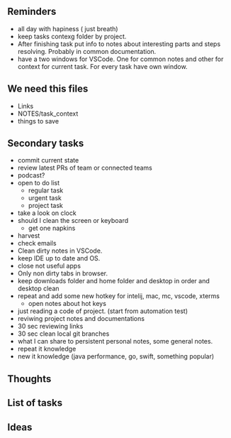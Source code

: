 ## Reminders

- all day with hapiness ( just breath)
- keep tasks contexg folder by project. 
- After finishing task put info to notes about interesting parts and steps resolving. Probably in common documentation.
- have a two windows for VSCode. One for common notes and other for context for current task. For every task have own window. 

## We need this files

- Links
- NOTES/task_context
- things to save

## Secondary tasks

- commit current state
- review latest PRs of team or connected teams
- podcast?
- open to do list
  - regular task
  - urgent task
  - project task
- take a look on clock  
- should I clean the screen or keyboard
  - get one napkins      
- harvest
- check emails
- Clean dirty notes in VSCode.
- keep IDE up to date and OS.  
- close not useful apps
- Only non dirty tabs in browser.  
- keep downloads folder and home folder and desktop in order and desktop clean
- repeat and add some new hotkey for intelij, mac, mc, vscode, xterms
  - open notes about hot keys 
- just reading a code of project. (start from automation test)
- reviwing project notes and documentations
- 30 sec reviewing links
- 30 sec clean local git branches
- what I can share to persistent personal notes, some general notes.
- repeat it knowledge
- new it knowledge (java performance, go, swift, something popular)

## Thoughts

## List of tasks

## Ideas